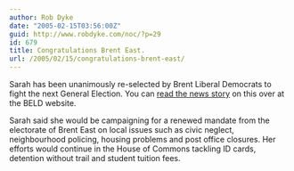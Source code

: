 ```yaml
---
author: Rob Dyke
date: "2005-02-15T03:56:00Z"
guid: http://www.robdyke.com/noc/?p=29
id: 679
title: Congratulations Brent East.
url: /2005/02/15/congratulations-brent-east/
---
```

Sarah has been unanimously re-selected by Brent Liberal Democrats to fight the next General Election. You can [read the news story](http://www.brentlibdems.org.uk/news/210.html) on this over at the BELD website.

Sarah said she would be campaigning for a renewed mandate from the electorate of Brent East on local issues such as civic neglect, neighbourhood policing, housing problems and post office closures. Her efforts would continue in the House of Commons tackling ID cards, detention without trail and student tuition fees.